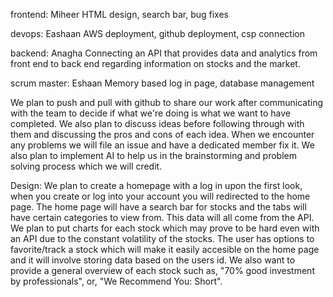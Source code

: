 frontend: Miheer
HTML design, search bar, bug fixes

devops: Eashaan
AWS deployment, github deployment, csp connection

backend: Anagha
Connecting an API that provides data and analytics from front end to back end regarding information on stocks and the market.

scrum master: Eshaan
Memory based log in page, database management

We plan to push and pull with github to share our work after communicating with the team to decide if what we're doing is what we want to have completed. We also plan to discuss ideas before following through with them and discussing the pros and cons of each idea. When we encounter any problems we will file an issue and have a dedicated member fix it. We also plan to implement AI to help us in the brainstorming and problem solving process which we will credit. 

Design: We plan to create a homepage with a log in upon the first look, when you create or log into your account you will redirected to the home page. The home page will have a search bar for stocks and the tabs will have certain categories to view from. This data will all come from the API. We plan to put charts for each stock which may prove to be hard even with an API due to the constant volatility of the stocks. The user has options to favorite/track a stock which will make it easily accesible on the home page and it will involve storing data based on the users id. We also want to provide a general overview of each stock such as, "70% good investment by professionals", or, "We Recommend You: Short". 